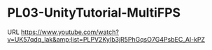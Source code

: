 # PL03-UnityTutorial-MultiFPS
URL https://www.youtube.com/watch?v=UK57qdq_lak&amp;list=PLPV2KyIb3jR5PhGqsO7G4PsbEC_Al-kPZ
